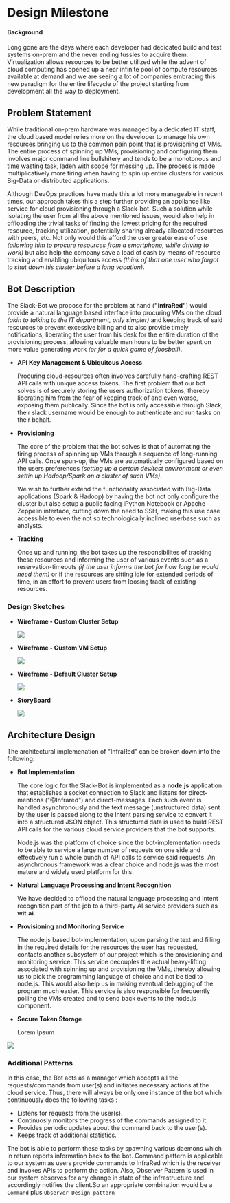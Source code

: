 # Design Milestone

#### Background

Long gone are the days where each developer had dedicated build and test systems on-prem and the never ending tussles to acquire them. Virtualization allows resources to be better utilized while the advent of cloud computing has opened up a near infinite pool of compute resources available at demand and we are seeing a lot of companies embracing this new paradigm for the entire lifecycle of the project starting from development all the way to deployment. 


## Problem Statement

While traditional on-prem hardware was managed by a dedicated IT staff, the cloud based model relies more on the developer to manage his own resources bringing us to the common pain point that is provisioning of VMs. The entire process of spinning up VMs, provisioning and configuring them involves major command line bullshitery and tends to be a monotonous and time wasting task, laden with scope for messing up. The process is made multiplicatively more tiring when having to spin up entire clusters for various Big-Data or distributed applications.

Although DevOps practices have made this a lot more manageable in recent times, our approach takes this a step further providing an appliance like service for cloud provisioning through a Slack-bot. Such a solution while isolating the user from all the above mentioned issues, would also help in offloading the trivial tasks of finding the lowest pricing for the required resource, tracking utilization, potentially sharing already allocated resources with peers, etc. Not only would this afford the user greater ease of use *(allowing him to procure resources from a smartphone, while driving to work)* but also help the company save a load of cash by means of resource tracking and enabling ubiquitous access *(think of that one user who forgot to shut down his cluster before a long vacation)*.


## Bot Description

The Slack-Bot we propose for the problem at hand (**"InfraRed"**) would provide a natural language based interface into procuring VMs on the cloud *(akin to talking to the IT department, only simpler)* and keeping track of said resources to prevent excessive billing and to also provide timely notifications, liberating the user from his desk for the entire duration of the provisioning process, allowing valuable man hours to be better spent on more value generating work *(or for a quick game of foosball)*. 


* **API Key Management & Ubiquitous Access**

	Procuring cloud-resources often involves carefully hand-crafting REST API calls with unique access tokens. The first problem that our bot solves is of securely storing the users authorization tokens, thereby liberating him from the fear of keeping track of and even worse, exposing them publically. Since the bot is only accessible through Slack, their slack username would be enough to authenticate and run tasks on their behalf.

* **Provisioning**
	
	The core of the problem that the bot solves is that of automating the tiring process of spinning up VMs through a sequence of long-running API calls. Once spun-up, the VMs are automatically configured based on the users preferences *(setting up a certain dev/test environment or even settin up Hadoop/Spark on a cluster of such VMs)*. 
	
	We wish to further extend the functionality associated with Big-Data applications (Spark & Hadoop) by having the bot not only configure the cluster but also setup a public facing iPython Notebook or Apache Zeppelin interface, cutting down the need to SSH, making this use case accessible to even the not so technologically inclined userbase such as analysts.
	
* **Tracking**
	
	Once up and running, the bot takes up the responsibilites of tracking these resources and informing the user of various events such as a reservation-timeouts *(if the user informs the bot for how long he would need them)* or if the resources are sitting idle for extended periods of time, in an effort to prevent users from loosing track of existing resources.
	

### Design Sketches

* **Wireframe - Custom Cluster Setup**
	
	![](images/wireframe1_cluster.png) 


* **Wireframe - Custom VM Setup**
	
	![ ](images/wireframe2_vm.png)
	
	
* **Wireframe - Default Cluster Setup**
	
	![ ](images/wireframe3_default.png)

* **StoryBoard**
	
	![ ](images/storyboard.jpg)


## Architecture Design

The architectural implemenation of "InfraRed" can be broken down into the following:

* **Bot Implementation**
	
	The core logic for the Slack-Bot is implemented as a **node.js** application that establishes a socket connection to Slack and listens for direct-mentions ("@Infrared") and direct-messages. Each such event is handled asynchronously and the text message (unstructured data) sent by the user is passed along to the Intent parsing service to convert it into a structured JSON object. This structured data is used to build REST API calls for the various cloud service providers that the bot supports.
	
	Node.js was the platform of choice since the bot-implementation needs to be able to service a large number of requests on one side and effectively run a whole bunch of API calls to service said requests. An asynchronous framework was a clear choice and node.js was the most mature and widely used platform for this.


* **Natural Language Processing and Intent Recognition**
	
	We have decided to offload the natural language processing and intent recognition part of the job to a third-party AI service providers such as **wit.ai**.


* **Provisioning and Monitoring Service**
	
	The node.js based bot-implementation, upon parsing the text and filling in the required details for the resources the user has requested, contacts another subsystem of our project which is the provisioning and monitoring service. This service decouples the actual heavy-lifting associated with spinning up and provisioning the VMs, thereby allowing us to pick the programming language of choice and not be tied to node.js. This would also help us in making eventual debugging of the program much easier. This service is also responsible for frequently polling the VMs created and to send back events to the node.js component.
	
	
* **Secure Token Storage**
	
	Lorem Ipsum


![](images/architecture_diag.png)


### Additional Patterns

In this case, the Bot acts as a manager which accepts all the requests/commands from user(s) and initiates necessary actions at the cloud service. 
Thus, there will always be only one instance of the bot which continuously does the following tasks :
* Listens for requests from the user(s).
* Continuosly monitors the progress of the commands assigned to it.
* Provides periodic updates about the command back to the user(s).
* Keeps track of additional statistics. 

The bot is able to perform these tasks by spawning various daemons which in return reports information back to the bot. Command pattern is applicable to our system as users provide commands to InfraRed which is the receiver and invokes APIs to perform the action. Also, Observer Pattern is used in our system observes for any change in state of the infrastructure and accordingly notifies the client.So an appropriate combination would be a `Command` plus `Observer Design pattern`
